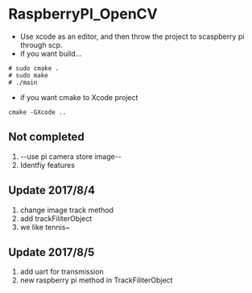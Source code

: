 # RaspberryPI_OpenCV
- Use xcode as an editor, and then throw the project to scaspberry pi through scp.
- if you want build...
```
# sudo cmake . 
# sudo make
# ./main
```
- if you want cmake to Xcode project
```
cmake -GXcode ..
```
## Not completed
1. --use pi camera store image--
2. Identfiy features

 
## Update 2017/8/4
1. change image track method
2. add trackFiliterObject
3. we like tennis~
## Update 2017/8/5
1. add uart for transmission
2. new raspberry pi  method in TrackFiliterObject

